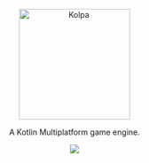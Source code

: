 <p align="center">
  <a href="https://kolpa-engine.github.io">
    <img alt="Kolpa" width="200px" src="https://github.com/kolpa-engine.png">
  </a>
</p>

<p align="center">
A Kotlin Multiplatform game engine.
</p>

<p align="center">
  <a title="Discord" href="https://gabriel-aplok.github.io/discord/" ><img src="https://img.shields.io/discord/857299210529407068.svg?style=for-the-badge" /></a>
</p>
